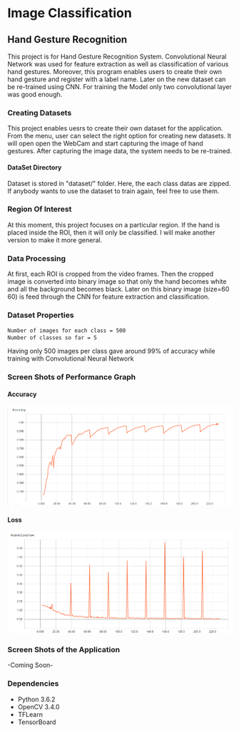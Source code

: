 # Image Classification
## Hand Gesture Recognition
This project is for Hand Gesture Recognition System. Convolutional Neural Network was used for feature extraction as well as classification of various hand gestures. Moreover, this program enables users to create their own hand gesture and register with a label name. Later on the new dataset can be re-trained using CNN. For training the Model only two convolutional layer was good enough.

### Creating Datasets
This project enables uesrs to create their own dataset for the application. From the menu, user can select the right option for creating new datasets. It will open open the WebCam and start capturing the image of hand gestures. After capturing the image data, the system needs to be re-trained. 

#### DataSet Directory
Dataset is stored in "dataset/" folder. Here, the each class datas are zipped. If anybody wants to use the dataset to train again, feel free to use them.

### Region Of Interest
At this moment, this project focuses on a particular region. If the hand is placed inside the ROI, then it will only be classified. I will make another version to make it more general.

### Data Processing
At first, each ROI is cropped from the video frames. Then the cropped image is converted into binary image so that only the hand becomes white and all the background becomes black. Later on this binary image (size=60 60) is feed through the CNN for feature extraction and classification.

### Dataset Properties	
	Number of images for each class = 500
	Number of classes so far = 5
Having only 500 images per class gave around 99% of accuracy while training with Convolutional Neural Network

### Screen Shots of Performance Graph
#### Accuracy
![](https://github.com/Nahid1992/ImageClassification--HandGestureRecognition_with_RegisterNewGesture_TFLearn/blob/master/ScreenShots/Accuracy.png)
#### Loss
![](https://github.com/Nahid1992/ImageClassification--HandGestureRecognition_with_RegisterNewGesture_TFLearn/blob/master/ScreenShots/Loss.png)

### Screen Shots of the Application
-Coming Soon-

### Dependencies
* Python 3.6.2
* OpenCV 3.4.0
* TFLearn
* TensorBoard

